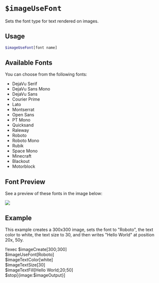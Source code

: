 # `$imageUseFont`

Sets the font type for text rendered on images.

## Usage

```bash
$imageUseFont[font name]
```

## Available Fonts

You can choose from the following fonts:

*   DejaVu Serif
*   DejaVu Sans Mono
*   DejaVu Sans
*   Courier Prime
*   Lato
*   Montserrat
*   Open Sans
*   PT Mono
*   Quicksand
*   Raleway
*   Roboto
*   Roboto Mono
*   Rubik
*   Space Mono
*   Minecraft
*   Blackout
*   Motorblock

## Font Preview

See a preview of these fonts in the image below:

![](https://i.imgur.com/OVSrq4l.png)

## Example

This example creates a 300x300 image, sets the font to "Roboto", the text color to white, the text size to 30, and then writes "Hello World" at position 20x, 50y.

<discord-messages>
    <discord-message :bot="false" role-color="#ffcc9a" author="Member">
        !!exec $imageCreate[300;300]<br>$imageUseFont[Roboto]<br>$imageTextColor[white]<br>$imageTextSize[30]<br>$imageTextFill[Hello World;20;50]<br>$stop[{image:$imageOutput}]
    </discord-message>
    <discord-message :bot="true" role-color="#0099ff" author="Custom Command" avatar="https://media.discordapp.net/avatars/725721249652670555/781224f90c3b841ba5b40678e032f74a.webp">
        <discord-embed slot="embeds" image="https://i.imgur.com/RcvQDM7.png"></discord-embed>
    </discord-message>
</discord-messages>
